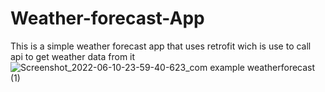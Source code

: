 # Weather-forecast-App
This is a simple weather forecast app that uses retrofit wich is use  to  call api  to get  weather data from it 
![Screenshot_2022-06-10-23-59-40-623_com example weatherforecast (1)](https://user-images.githubusercontent.com/85981620/186966638-67bf486a-f108-42a1-8804-83dd61eeca5d.jpg)
